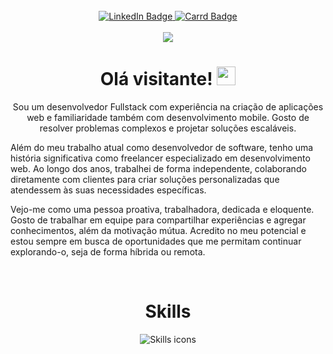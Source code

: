 <div align="center">
    <img src="https://github-readme-stats.vercel.app/api?username=joaoluft&show_icons=true&theme=dark" alt="" /> 
</div>

<br/>

<div align="center">
    <a href="https://www.linkedin.com/in/jo%C3%A3o-luft-849031254/">
        <img src="https://img.shields.io/badge/LinkedIn-blue?style=for-the-badge&logo=linkedin&logoColor=white"
            alt="LinkedIn Badge" />
    </a>
    <a href="https://joaoluft.carrd.co/">
        <img src="https://img.shields.io/badge/Carrd-FF6F61?style=for-the-badge&logo=carrd&logoColor=white"
            alt="Carrd Badge" />
    </a>
</div>

<br/>

<div align="center">
    <img src="https://komarev.com/ghpvc/?username=joaoluft&style=flat-square&color=blue" />
</div>

<div align="center">
    <h1>
        Olá visitante! <img src="https://media.giphy.com/media/hvRJCLFzcasrR4ia7z/giphy.gif" width="30px" />
    </h1>
</div>


<p align="center">
    Sou um desenvolvedor Fullstack com experiência na criação de aplicações web e familiaridade também com desenvolvimento mobile. Gosto de resolver problemas complexos e projetar soluções escaláveis. 

Além do meu trabalho atual como desenvolvedor de software, tenho uma história significativa como freelancer especializado em desenvolvimento web. Ao longo dos anos, trabalhei de forma independente, colaborando diretamente com clientes para criar soluções personalizadas que atendessem às suas necessidades específicas.

Vejo-me como uma pessoa proativa, trabalhadora, dedicada e eloquente. Gosto de trabalhar em equipe para compartilhar experiências e agregar conhecimentos, além da motivação mútua. Acredito no meu potencial e estou sempre em busca de oportunidades que me permitam continuar explorando-o, seja de forma híbrida ou remota.
</p>

<br/>

<div align="center">
    <h1>Skills</h1>
    <img src="https://skillicons.dev/icons?i=python,cs,typescript,nodejs,fastapi,react,tailwind,mongo,postgres,mysql,git,github,aws,azure,docker,kubernetes&theme=dark&perline=8" alt="Skills icons" />
</div>
